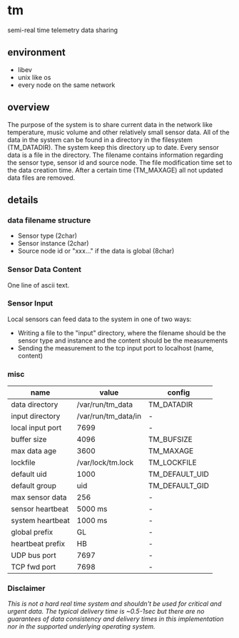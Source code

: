 # tm
semi-real time telemetry data sharing

## environment
- libev
- unix like os
- every node on the same network

## overview
The purpose of the system is to share current data in the network like temperature, music volume and other relatively small sensor data. All of the data in the system can be found in a directory in the filesystem (TM_DATADIR). The system keep this directory up to date. Every sensor data is a file in the directory. The filename contains information regarding the sensor type, sensor id and source node. The file modification time set to the data creation time. After a certain time (TM_MAXAGE) all not updated data files are removed.

## details


### data filename structure
- Sensor type (2char)
- Sensor instance (2char)
- Source node id or "xxx..." if the data is global (8char)

### Sensor Data Content
One line of ascii text.

### Sensor Input
Local sensors can feed data to the system in one of two ways:
- Writing a file to the "input" directory, where the filename should be the sensor type and instance and the content should be the measurements
- Sending the measurement to the tcp input port to localhost (name, content)

### misc

| name             | value               | config
| ---------------- | ------------------- | ---------
| data directory   | /var/run/tm_data    | TM_DATADIR
| input directory  | /var/run/tm_data/in | -
| local input port | 7699                | -
| buffer size      | 4096                | TM_BUFSIZE
| max data age     | 3600                | TM_MAXAGE
| lockfile         | /var/lock/tm.lock   | TM_LOCKFILE
| default uid      | 1000                | TM_DEFAULT_UID
| default group    | uid                 | TM_DEFAULT_GID
| max sensor data  | 256                 | -
| sensor heartbeat | 5000 ms             | -
| system heartbeat | 1000 ms             | -
| global prefix    | GL                  | -
| heartbeat prefix | HB                  | -
| UDP bus port     | 7697                | -
| TCP fwd port     | 7698                | -


### Disclaimer
_This is not a hard real time system and shouldn't be used for critical and urgent data. The typical delivery time is ~0.5-1sec but there are no guarantees of data consistency and delivery times in this implementation nor in the supported underlying operating system._

